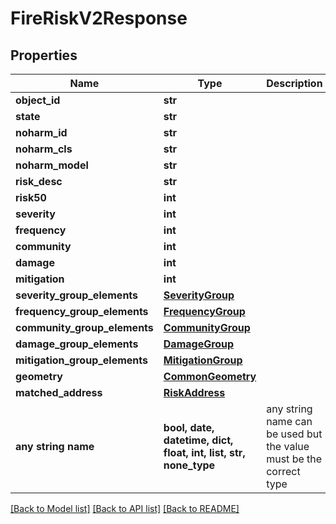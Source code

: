 # FireRiskV2Response


## Properties
Name | Type | Description | Notes
------------ | ------------- | ------------- | -------------
**object_id** | **str** |  | [optional] 
**state** | **str** |  | [optional] 
**noharm_id** | **str** |  | [optional] 
**noharm_cls** | **str** |  | [optional] 
**noharm_model** | **str** |  | [optional] 
**risk_desc** | **str** |  | [optional] 
**risk50** | **int** |  | [optional] 
**severity** | **int** |  | [optional] 
**frequency** | **int** |  | [optional] 
**community** | **int** |  | [optional] 
**damage** | **int** |  | [optional] 
**mitigation** | **int** |  | [optional] 
**severity_group_elements** | [**SeverityGroup**](SeverityGroup.md) |  | [optional] 
**frequency_group_elements** | [**FrequencyGroup**](FrequencyGroup.md) |  | [optional] 
**community_group_elements** | [**CommunityGroup**](CommunityGroup.md) |  | [optional] 
**damage_group_elements** | [**DamageGroup**](DamageGroup.md) |  | [optional] 
**mitigation_group_elements** | [**MitigationGroup**](MitigationGroup.md) |  | [optional] 
**geometry** | [**CommonGeometry**](CommonGeometry.md) |  | [optional] 
**matched_address** | [**RiskAddress**](RiskAddress.md) |  | [optional] 
**any string name** | **bool, date, datetime, dict, float, int, list, str, none_type** | any string name can be used but the value must be the correct type | [optional]

[[Back to Model list]](../README.md#documentation-for-models) [[Back to API list]](../README.md#documentation-for-api-endpoints) [[Back to README]](../README.md)


